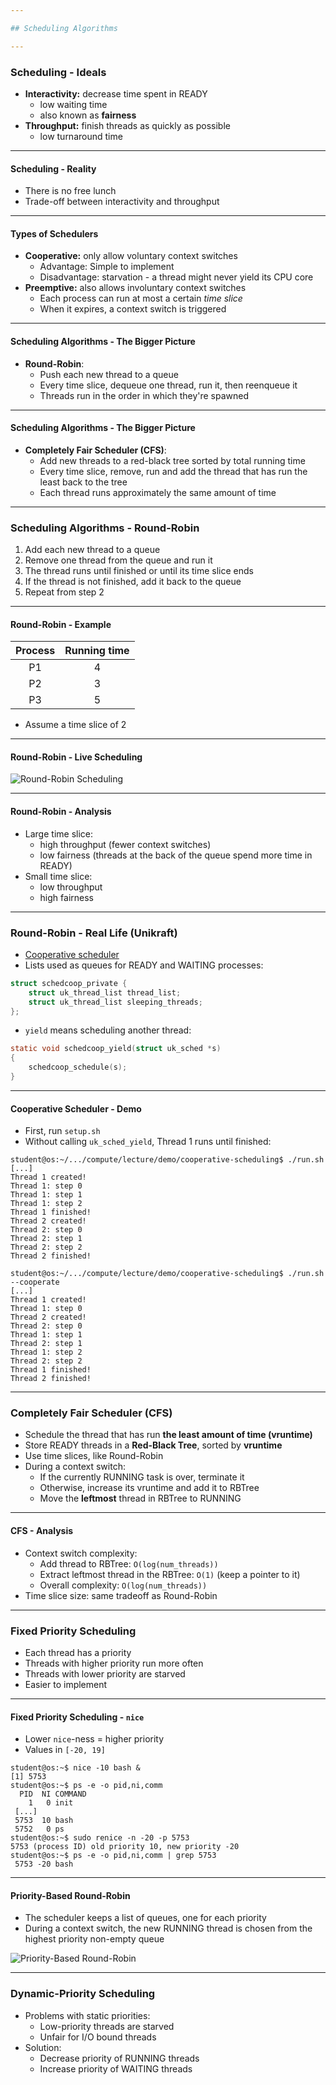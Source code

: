 ```yaml
---

## Scheduling Algorithms

---
```


### Scheduling - Ideals

* **Interactivity:** decrease time spent in READY
  * low waiting time
  * also known as **fairness**
* **Throughput:** finish threads as quickly as possible
  * low turnaround time

----

#### Scheduling - Reality

* There is no free lunch
* Trade-off between interactivity and throughput

----

#### Types of Schedulers

* **Cooperative:** only allow voluntary context switches
  * Advantage: Simple to implement
  * Disadvantage: starvation - a thread might never yield its CPU core
* **Preemptive:** also allows involuntary context switches
  * Each process can run at most a certain _time slice_
  * When it expires, a context switch is triggered

----

#### Scheduling Algorithms - The Bigger Picture

* **Round-Robin**:
  * Push each new thread to a queue
  * Every time slice, dequeue one thread, run it, then reenqueue it
  * Threads run in the order in which they're spawned

----

#### Scheduling Algorithms - The Bigger Picture

* **Completely Fair Scheduler (CFS)**:
  * Add new threads to a red-black tree sorted by total running time
  * Every time slice, remove, run and add the thread that has run the least back to the tree
  * Each thread runs approximately the same amount of time

---

### Scheduling Algorithms - Round-Robin

1. Add each new thread to a queue
1. Remove one thread from the queue and run it
1. The thread runs until finished or until its time slice ends
1. If the thread is not finished, add it back to the queue
1. Repeat from step 2

----

#### Round-Robin - Example

| Process | Running time |
| :-----: | :----------: |
| P1      | 4            |
| P2      | 3            |
| P3      | 5            |

* Assume a time slice of 2

----

#### Round-Robin - Live Scheduling

![Round-Robin Scheduling](./media/round-robin-generated.gif)

----

#### Round-Robin - Analysis

* Large time slice:
  * high throughput (fewer context switches)
  * low fairness (threads at the back of the queue spend more time in READY)
* Small time slice:
  * low throughput
  * high fairness

---

### Round-Robin - Real Life (Unikraft)

* [Cooperative scheduler](https://github.com/unikraft/unikraft/blob/staging/lib/ukschedcoop/schedcoop.c)
* Lists used as queues for READY and WAITING processes:

```c
struct schedcoop_private {
	struct uk_thread_list thread_list;
	struct uk_thread_list sleeping_threads;
};
```

* `yield` means scheduling another thread:

```c
static void schedcoop_yield(struct uk_sched *s)
{
	schedcoop_schedule(s);
}
```

----

#### Cooperative Scheduler - Demo

* First, run `setup.sh`
* Without calling `uk_sched_yield`, Thread 1 runs until finished:

```console [1 - 12 | 14 - 25]
student@os:~/.../compute/lecture/demo/cooperative-scheduling$ ./run.sh
[...]
Thread 1 created!
Thread 1: step 0
Thread 1: step 1
Thread 1: step 2
Thread 1 finished!
Thread 2 created!
Thread 2: step 0
Thread 2: step 1
Thread 2: step 2
Thread 2 finished!

student@os:~/.../compute/lecture/demo/cooperative-scheduling$ ./run.sh --cooperate
[...]
Thread 1 created!
Thread 1: step 0
Thread 2 created!
Thread 2: step 0
Thread 1: step 1
Thread 2: step 1
Thread 1: step 2
Thread 2: step 2
Thread 1 finished!
Thread 2 finished!
```

---

### Completely Fair Scheduler (CFS)

* Schedule the thread that has run **the least amount of time (vruntime)**
* Store READY threads in a **Red-Black Tree**, sorted by **vruntime**
* Use time slices, like Round-Robin
* During a context switch:
  * If the currently RUNNING task is over, terminate it
  * Otherwise, increase its vruntime and add it to RBTree
  * Move the **leftmost** thread in RBTree to RUNNING

----

#### CFS - Analysis

* Context switch complexity:
  * Add thread to RBTree: `O(log(num_threads))`
  * Extract leftmost thread in the RBTree: `O(1)` (keep a pointer to it)
  * Overall complexity: `O(log(num_threads))`
* Time slice size: same tradeoff as Round-Robin

---

### Fixed Priority Scheduling

* Each thread has a priority
* Threads with higher priority run more often
* Threads with lower priority are starved
* Easier to implement

----

#### Fixed Priority Scheduling - `nice`

* Lower `nice`-ness = higher priority
* Values in `[-20, 19]`

```console [1 - 2 | 3 - 8 | 9 - 10 | 11 - 12]
student@os:~$ nice -10 bash &
[1] 5753
student@os:~$ ps -e -o pid,ni,comm
  PID  NI COMMAND
    1   0 init
 [...]
 5753  10 bash
 5752   0 ps
student@os:~$ sudo renice -n -20 -p 5753
5753 (process ID) old priority 10, new priority -20
student@os:~$ ps -e -o pid,ni,comm | grep 5753
 5753 -20 bash
```

----

#### Priority-Based Round-Robin

* The scheduler keeps a list of queues, one for each priority
* During a context switch, the new RUNNING thread is chosen from the highest priority non-empty queue

![Priority-Based Round-Robin](media/priority-round-robin.svg)

---

### Dynamic-Priority Scheduling

* Problems with static priorities:
  * Low-priority threads are starved
  * Unfair for I/O bound threads
* Solution:
  * Decrease priority of RUNNING threads
  * Increase priority of WAITING threads
